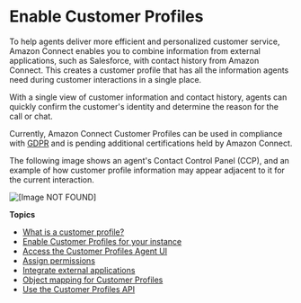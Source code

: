 # Enable Customer Profiles<a name="customer-profiles"></a>

To help agents deliver more efficient and personalized customer service, Amazon Connect enables you to combine information from external applications, such as Salesforce, with contact history from Amazon Connect\. This creates a customer profile that has all the information agents need during customer interactions in a single place\.

With a single view of customer information and contact history, agents can quickly confirm the customer's identity and determine the reason for the call or chat\. 

Currently, Amazon Connect Customer Profiles can be used in compliance with [GDPR](http://aws.amazon.com/compliance/gdpr-center) and is pending additional certifications held by Amazon Connect\.

The following image shows an agent's Contact Control Panel \(CCP\), and an example of how customer profile information may appear adjacent to it for the current interaction\.

![\[Image NOT FOUND\]](http://docs.aws.amazon.com/connect/latest/adminguide/images/customer-profiles-concepts-intro2.png)

**Topics**
+ [What is a customer profile?](customer-profiles-what-data.md)
+ [Enable Customer Profiles for your instance](enable-customer-profiles.md)
+ [Access the Customer Profiles Agent UI](customer-profile-access.md)
+ [Assign permissions](assign-security-profile-customer-profile.md)
+ [Integrate external applications](integrate-external-apps-customer-profiles.md)
+ [Object mapping for Customer Profiles](customer-profiles-objectmapping.md)
+ [Use the Customer Profiles API](use-customerprofiles-api.md)